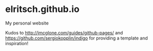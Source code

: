 # elritsch.github.io
My personal website

Kudos to http://jmcglone.com/guides/github-pages/ and https://github.com/sergiokopplin/indigo for providing a template and inspiration!
